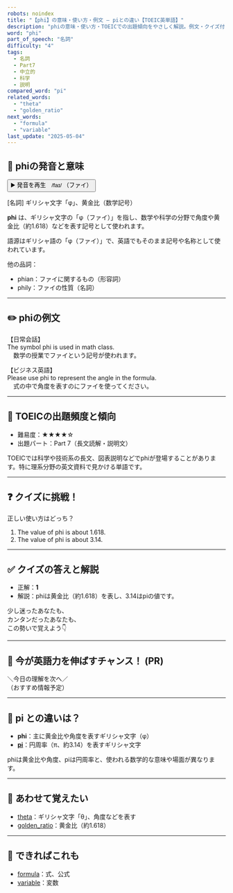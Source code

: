 ```yaml
---
robots: noindex
title: "【phi】の意味・使い方・例文 ― piとの違い【TOEIC英単語】"
description: "phiの意味・使い方・TOEICでの出題傾向をやさしく解説。例文・クイズ付きでpiとの違いもわかりやすく学べます。"
word: "phi"
part_of_speech: "名詞"
difficulty: "4"
tags:
  - 名詞
  - Part7
  - 中立的
  - 科学
  - 説明
compared_word: "pi"
related_words:
  - "theta"
  - "golden_ratio"
next_words:
  - "formula"
  - "variable"
last_update: "2025-05-04"
---
```


## 🔰 phiの発音と意味

<button class="play-audio" onclick="playTTS('phi')">
  <span class="play-audio-main">
    ▶️ 発音を再生　/faɪ/
  </span>
  <span class="play-audio-sub">
    （ファイ）
  </span>
</button>

[名詞] ギリシャ文字「φ」、黄金比（数学記号）

**phi** は、ギリシャ文字の「φ（ファイ）」を指し、数学や科学の分野で角度や黄金比（約1.618）などを表す記号として使われます。

語源はギリシャ語の「φ（ファイ）」で、英語でもそのまま記号や名称として使われています。

他の品詞：  
- phian：ファイに関するもの（形容詞）
- phily：ファイの性質（名詞）

---

## ✏️ phiの例文

【日常会話】  
The symbol phi is used in math class.  
　数学の授業でファイという記号が使われます。

【ビジネス英語】  
Please use phi to represent the angle in the formula.  
　式の中で角度を表すのにファイを使ってください。

---

## 🎯 TOEICの出題頻度と傾向

- 難易度：★★★★☆
- 出題パート：Part 7（長文読解・説明文）

TOEICでは科学や技術系の長文、図表説明などでphiが登場することがあります。特に理系分野の英文資料で見かける単語です。

---

## ❓ クイズに挑戦！

正しい使い方はどっち？

1. The value of phi is about 1.618.  
2. The value of phi is about 3.14.

---

## ✅ クイズの答えと解説

- 正解：**1**
- 解説：phiは黄金比（約1.618）を表し、3.14はpiの値です。

少し迷ったあなたも、  
カンタンだったあなたも、  
この勢いで覚えよう👇️

---

## 🚀 今が英語力を伸ばすチャンス！ (PR)

<div class="info-center">
＼今日の理解を次へ／<br>  
（おすすめ情報予定）
</div>

---

## 🤔  pi との違いは？

- **phi**：主に黄金比や角度を表すギリシャ文字（φ）
- **[pi](/word/pi)**：円周率（π、約3.14）を表すギリシャ文字

phiは黄金比や角度、piは円周率と、使われる数学的な意味や場面が異なります。

---

## 🧩 あわせて覚えたい

- [theta](/word/theta)：ギリシャ文字「θ」、角度などを表す
- [golden_ratio](/word/golden_ratio)：黄金比（約1.618）

---

## 📖 できればこれも

- [formula](/word/formula)：式、公式
- [variable](/word/variable)：変数

<!-- cvid: aid02_bid45 -->
